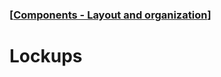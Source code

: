 ### [[Components - Layout and organization](./translated-human-interface-guidelines-markdown/components/layout-and-organization.md)]  
  
# **Lockups**  

